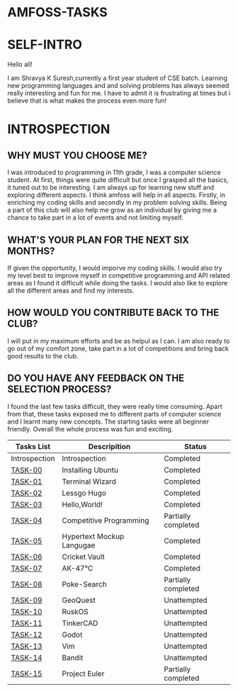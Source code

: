 # AMFOSS-TASKS

# SELF-INTRO

Hello all!

I am Shravya K Suresh,currently a first year student of CSE batch. Learning new programming languages and and solving problems has always seemed really interesting and fun for me. I have to admit it is frustrating at times but i believe that is what makes the process even more fun!

# INTROSPECTION

## WHY MUST YOU CHOOSE ME?

I was introduced to programming in 11th grade, I was a computer science student. At first, things were quite difficult but once I grasped all the basics, it tuned out to be interesting. I am always up for learning new stuff and exploring different aspects. I think amfoss will help in all aspects. Firstly, in enriching my coding skills and secondly in my problem solving skills. Being a part of this club will also help me grow as an individual by giving me a chance to take part in a lot of events and not limiting myself.

## WHAT'S YOUR PLAN FOR THE NEXT SIX MONTHS?

If given the opportunity, I would imporve my coding skills. I would also try my level best to improve myself in competitive programming and API related areas as I found it difficult while doing the tasks. I would also like to explore all the different areas and find my interests.

## HOW WOULD YOU CONTRIBUTE BACK TO THE CLUB?

I will put in my maximum efforts and be as helpul as I can. I am also ready to go out of my comfort zone, take part in a lot of competitions and bring back good results to the club.

## DO YOU HAVE ANY FEEDBACK ON THE SELECTION PROCESS?

I found the last few tasks difficult, they were really time consuming. Apart from that, these tasks exposed me to different parts of computer science and I learnt many new concepts. The starting tasks were all beginner friendly. Overall the whole process was fun and exciting.

| Tasks List    |          Descripition        |      Status         |
| ------------- | ---------------------------- | ------------------- |
| Introspection| Introspection | Completed |
| [TASK-00](https://github.com/shraavv/amfoss-tasks/tree/master/task-00)| Installing Ubuntu | Completed |
| [TASK-01](https://github.com/shraavv/amfoss-tasks/tree/master/task-01) | Terminal Wizard | Completed  |
| [TASK-02](https://github.com/shraavv/amfoss-tasks/tree/master/task-02) | Lessgo Hugo | Completed |
| [TASK-03](https://github.com/shraavv/amfoss-tasks/tree/master/task-03) | Hello,World! | Completed |
| [TASK-04](https://github.com/shraavv/amfoss-tasks/tree/master/task-04) | Competitive Programming | Partially completed |
| [TASK-05](https://github.com/shraavv/amfoss-tasks/tree/master/task-05) | Hypertext Mockup Langugae | Completed |
| [TASK-06](https://github.com/shraavv/amfoss-tasks/tree/master/task-06) | Cricket Vault | Completed |
| [TASK-07]() | AK-47°C | Completed |
| [TASK-08]() | Poke-Search | Partially completed |
| [TASK-09]() | GeoQuest | Unattempted |
| [TASK-10]() | RuskOS | Unattempted |
| [TASK-11]() | TinkerCAD | Unattempted |
| [TASK-12]() | Godot | Unattempted |
| [TASK-13]() | Vim | Unattempted |
| [TASK-14]() | Bandit | Unattempted |
| [TASK-15]() | Project Euler | Partially completed |





